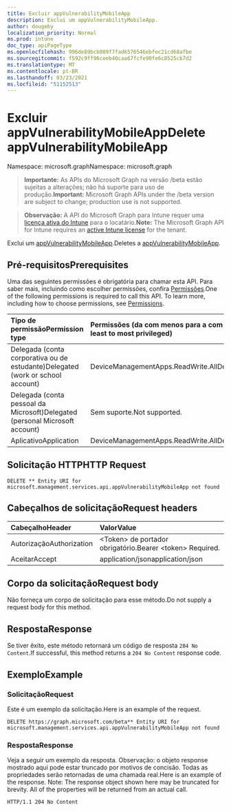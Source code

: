 ```yaml
---
title: Excluir appVulnerabilityMobileApp
description: Exclui um appVulnerabilityMobileApp.
author: dougeby
localization_priority: Normal
ms.prod: intune
doc_type: apiPageType
ms.openlocfilehash: 996de89bcb089f7fad6576546ebfec21cd68afbe
ms.sourcegitcommit: f592c9ff96ceeb40caa67fcfe90fe6c8525cb7d2
ms.translationtype: MT
ms.contentlocale: pt-BR
ms.lasthandoff: 03/23/2021
ms.locfileid: "51152513"
---
```

# <a name="delete-appvulnerabilitymobileapp"></a><span data-ttu-id="5ab38-103">Excluir appVulnerabilityMobileApp</span><span class="sxs-lookup"><span data-stu-id="5ab38-103">Delete appVulnerabilityMobileApp</span></span>

<span data-ttu-id="5ab38-104">Namespace: microsoft.graph</span><span class="sxs-lookup"><span data-stu-id="5ab38-104">Namespace: microsoft.graph</span></span>

> <span data-ttu-id="5ab38-105">**Importante:** As APIs do Microsoft Graph na versão /beta estão sujeitas a alterações; não há suporte para uso de produção.</span><span class="sxs-lookup"><span data-stu-id="5ab38-105">**Important:** Microsoft Graph APIs under the /beta version are subject to change; production use is not supported.</span></span>

> <span data-ttu-id="5ab38-106">**Observação:** A API do Microsoft Graph para Intune requer uma [licença ativa do Intune](https://go.microsoft.com/fwlink/?linkid=839381) para o locatário.</span><span class="sxs-lookup"><span data-stu-id="5ab38-106">**Note:** The Microsoft Graph API for Intune requires an [active Intune license](https://go.microsoft.com/fwlink/?linkid=839381) for the tenant.</span></span>

<span data-ttu-id="5ab38-107">Exclui um [appVulnerabilityMobileApp](../resources/intune-partnerintegration-appvulnerabilitymobileapp.md).</span><span class="sxs-lookup"><span data-stu-id="5ab38-107">Deletes a [appVulnerabilityMobileApp](../resources/intune-partnerintegration-appvulnerabilitymobileapp.md).</span></span>

## <a name="prerequisites"></a><span data-ttu-id="5ab38-108">Pré-requisitos</span><span class="sxs-lookup"><span data-stu-id="5ab38-108">Prerequisites</span></span>
<span data-ttu-id="5ab38-p101">Uma das seguintes permissões é obrigatória para chamar esta API. Para saber mais, incluindo como escolher permissões, confira [Permissões](/graph/permissions-reference).</span><span class="sxs-lookup"><span data-stu-id="5ab38-p101">One of the following permissions is required to call this API. To learn more, including how to choose permissions, see [Permissions](/graph/permissions-reference).</span></span>

|<span data-ttu-id="5ab38-111">Tipo de permissão</span><span class="sxs-lookup"><span data-stu-id="5ab38-111">Permission type</span></span>|<span data-ttu-id="5ab38-112">Permissões (da com menos para a com mais privilégios)</span><span class="sxs-lookup"><span data-stu-id="5ab38-112">Permissions (from least to most privileged)</span></span>|
|:---|:---|
|<span data-ttu-id="5ab38-113">Delegada (conta corporativa ou de estudante)</span><span class="sxs-lookup"><span data-stu-id="5ab38-113">Delegated (work or school account)</span></span>|<span data-ttu-id="5ab38-114">DeviceManagementApps.ReadWrite.All</span><span class="sxs-lookup"><span data-stu-id="5ab38-114">DeviceManagementApps.ReadWrite.All</span></span>|
|<span data-ttu-id="5ab38-115">Delegada (conta pessoal da Microsoft)</span><span class="sxs-lookup"><span data-stu-id="5ab38-115">Delegated (personal Microsoft account)</span></span>|<span data-ttu-id="5ab38-116">Sem suporte.</span><span class="sxs-lookup"><span data-stu-id="5ab38-116">Not supported.</span></span>|
|<span data-ttu-id="5ab38-117">Aplicativo</span><span class="sxs-lookup"><span data-stu-id="5ab38-117">Application</span></span>|<span data-ttu-id="5ab38-118">DeviceManagementApps.ReadWrite.All</span><span class="sxs-lookup"><span data-stu-id="5ab38-118">DeviceManagementApps.ReadWrite.All</span></span>|

## <a name="http-request"></a><span data-ttu-id="5ab38-119">Solicitação HTTP</span><span class="sxs-lookup"><span data-stu-id="5ab38-119">HTTP Request</span></span>
<!-- {
  "blockType": "ignored"
}
-->
``` http
DELETE ** Entity URI for microsoft.management.services.api.appVulnerabilityMobileApp not found
```

## <a name="request-headers"></a><span data-ttu-id="5ab38-120">Cabeçalhos de solicitação</span><span class="sxs-lookup"><span data-stu-id="5ab38-120">Request headers</span></span>
|<span data-ttu-id="5ab38-121">Cabeçalho</span><span class="sxs-lookup"><span data-stu-id="5ab38-121">Header</span></span>|<span data-ttu-id="5ab38-122">Valor</span><span class="sxs-lookup"><span data-stu-id="5ab38-122">Value</span></span>|
|:---|:---|
|<span data-ttu-id="5ab38-123">Autorização</span><span class="sxs-lookup"><span data-stu-id="5ab38-123">Authorization</span></span>|<span data-ttu-id="5ab38-124">&lt;Token&gt; de portador obrigatório.</span><span class="sxs-lookup"><span data-stu-id="5ab38-124">Bearer &lt;token&gt; Required.</span></span>|
|<span data-ttu-id="5ab38-125">Aceitar</span><span class="sxs-lookup"><span data-stu-id="5ab38-125">Accept</span></span>|<span data-ttu-id="5ab38-126">application/json</span><span class="sxs-lookup"><span data-stu-id="5ab38-126">application/json</span></span>|

## <a name="request-body"></a><span data-ttu-id="5ab38-127">Corpo da solicitação</span><span class="sxs-lookup"><span data-stu-id="5ab38-127">Request body</span></span>
<span data-ttu-id="5ab38-128">Não forneça um corpo de solicitação para esse método.</span><span class="sxs-lookup"><span data-stu-id="5ab38-128">Do not supply a request body for this method.</span></span>

## <a name="response"></a><span data-ttu-id="5ab38-129">Resposta</span><span class="sxs-lookup"><span data-stu-id="5ab38-129">Response</span></span>
<span data-ttu-id="5ab38-130">Se tiver êxito, este método retornará um código de resposta `204 No Content`.</span><span class="sxs-lookup"><span data-stu-id="5ab38-130">If successful, this method returns a `204 No Content` response code.</span></span>

## <a name="example"></a><span data-ttu-id="5ab38-131">Exemplo</span><span class="sxs-lookup"><span data-stu-id="5ab38-131">Example</span></span>

### <a name="request"></a><span data-ttu-id="5ab38-132">Solicitação</span><span class="sxs-lookup"><span data-stu-id="5ab38-132">Request</span></span>
<span data-ttu-id="5ab38-133">Este é um exemplo da solicitação.</span><span class="sxs-lookup"><span data-stu-id="5ab38-133">Here is an example of the request.</span></span>
``` http
DELETE https://graph.microsoft.com/beta** Entity URI for microsoft.management.services.api.appVulnerabilityMobileApp not found
```

### <a name="response"></a><span data-ttu-id="5ab38-134">Resposta</span><span class="sxs-lookup"><span data-stu-id="5ab38-134">Response</span></span>
<span data-ttu-id="5ab38-p102">Veja a seguir um exemplo da resposta. Observação: o objeto response mostrado aqui pode estar truncado por motivos de concisão. Todas as propriedades serão retornadas de uma chamada real.</span><span class="sxs-lookup"><span data-stu-id="5ab38-p102">Here is an example of the response. Note: The response object shown here may be truncated for brevity. All of the properties will be returned from an actual call.</span></span>
``` http
HTTP/1.1 204 No Content
```




